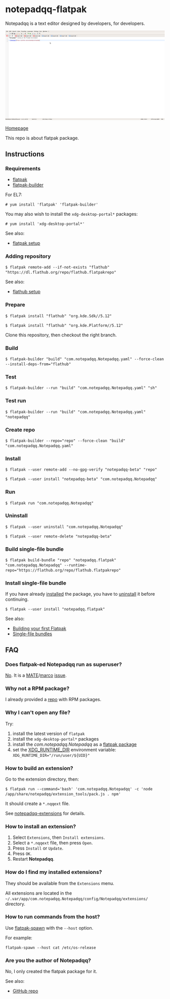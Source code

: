# notepadqq-flatpak

Notepadqq is a text editor designed by developers, for developers.

![notepadqq-flatpak screenshot](notepadqq-flatpak.png)

[Homepage](https://notepadqq.com)

This repo is about flatpak package.

## Instructions

### Requirements

* [flatpak](https://github.com/flatpak/flatpak)
* [flatpak-builder](https://github.com/flatpak/flatpak-builder)

For EL7:

```
# yum install 'flatpak' 'flatpak-builder'
```

You may also wish to install the `xdg-desktop-portal*` packages:

```
# yum install 'xdg-desktop-portal*'
```

See also:

* [flatpak setup](https://flatpak.org/setup)

### Adding repository

```
$ flatpak remote-add --if-not-exists "flathub" "https://dl.flathub.org/repo/flathub.flatpakrepo"
```

See also:

* [flathub setup](http://docs.flatpak.org/en/latest/using-flatpak.html#add-a-remote)

### Prepare

```
$ flatpak install "flathub" "org.kde.Sdk//5.12"
```

```
$ flatpak install "flathub" "org.kde.Platform//5.12"
```

Clone this repository, then checkout the right branch.

### Build

```
$ flatpak-builder "build" "com.notepadqq.Notepadqq.yaml" --force-clean --install-deps-from="flathub"
```

### Test

```
$ flatpak-builder --run "build" "com.notepadqq.Notepadqq.yaml" "sh"
```

### Test run

```
$ flatpak-builder --run "build" "com.notepadqq.Notepadqq.yaml" "notepadqq"
```

### Create repo

```
$ flatpak-builder --repo="repo" --force-clean "build" "com.notepadqq.Notepadqq.yaml"
```

### Install

```
$ flatpak --user remote-add --no-gpg-verify "notepadqq-beta" "repo"
```

```
$ flatpak --user install "notepadqq-beta" "com.notepadqq.Notepadqq"
```

### Run

```
$ flatpak run "com.notepadqq.Notepadqq"
```

### Uninstall

```
$ flatpak --user uninstall "com.notepadqq.Notepadqq"
```

```
$ flatpak --user remote-delete "notepadqq-beta"
```

### Build single-file bundle

```
$ flatpak build-bundle "repo" "notepadqq.flatpak" "com.notepadqq.Notepadqq" --runtime-repo="https://flathub.org/repo/flathub.flatpakrepo"
```

### Install single-file bundle

If you have already [installed](#install) the package, you have to [uninstall](#uninstall) it before continuing.

```
$ flatpak --user install "notepadqq.flatpak"
```

See also:

* [Building your first Flatpak](http://docs.flatpak.org/en/latest/first-build.html)
* [Single-file bundles](http://docs.flatpak.org/en/latest/single-file-bundles.html#single-file-bundles)

## FAQ

### Does flatpak-ed Notepadqq run as superuser?

[No](https://github.com/flatpak/flatpak/issues/1557). It is a [MATE](https://github.com/mate-desktop)/[marco](https://github.com/mate-desktop/marco) [issue](https://github.com/mate-desktop/marco/issues/301).

### Why not a RPM package?

I already provided a [repo](https://copr.fedorainfracloud.org/coprs/scx/notepadqq/) with RPM packages.

### Why I can't open any file?

Try:

1. install the latest version of `flatpak`
2. install the `xdg-desktop-portal*` packages
3. install the *com.notepadqq.Notepadqq* as a [flatpak package](http://docs.flatpak.org/en/latest/first-build.html#install-the-app)
4. set the [XDG_RUNTIME_DIR](https://github.com/flatpak/flatpak/issues/534#issuecomment-378824515) environment variable: `XDG_RUNTIME_DIR="/run/user/${UID}"`

### How to build an extension?

Go to the extension directory, then:
```
$ flatpak run --command='bash' 'com.notepadqq.Notepadqq' -c 'node /app/share/notepadqq/extension_tools/pack.js . npm'
```

It should create a `*.nqqext` file.

See [notepadqq-extensions](https://github.com/scx/notepadqq-extensions) for details.

### How to install an extension?

1. Select `Extensions`, then `Install extensions`.
2. Select a `*.nqqext` file, then press `Open`. 
3. Press `Install` or `Update`.
4. Press `OK`.
5. Restart **Notepadqq**.

### How do I find my installed extensions?

They should be available from the `Extensions` menu.

All extensions are located in the `~/.var/app/com.notepadqq.Notepadqq/config/Notepadqq/extensions/` directory.

### How to run commands from the host?

Use [flatpak-spawn](http://docs.flatpak.org/en/latest/flatpak-command-reference.html#flatpak-spawn) with the `--host` option.

For example:

```
flatpak-spawn --host cat /etc/os-release
```

### Are you the author of Notepadqq?

No, I only created the flatpak package for it.

See also:

* [GitHub repo](https://github.com/notepadqq/notepadqq)

